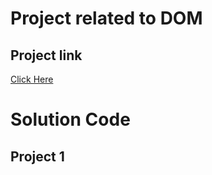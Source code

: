 # Project related to DOM

## Project link

[Click Here](https://stackblitz.com/edit/dom-project-chaiaurcode?file=index.html)

#  Solution Code

## Project 1

```javascript

```